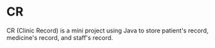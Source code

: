 # CR
CR (Clinic Record) is a mini project using Java to store patient's record, medicine's record, and staff's record.
